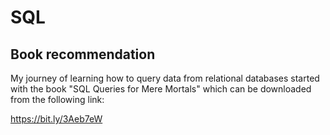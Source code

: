 # SQL

## Book recommendation
My journey of learning how to query data from relational databases started with the book "SQL Queries for Mere Mortals" which can be downloaded from the following link:

https://bit.ly/3Aeb7eW
